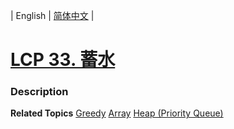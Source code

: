 | English | [简体中文](README.md) |

# [LCP 33. 蓄水](https://leetcode.cn/problems/o8SXZn)
 ### Description

**Related Topics**  [Greedy](https://leetcode.cn/tag/greedy) [Array](https://leetcode.cn/tag/array) [Heap (Priority Queue)](https://leetcode.cn/tag/heap-priority-queue) 